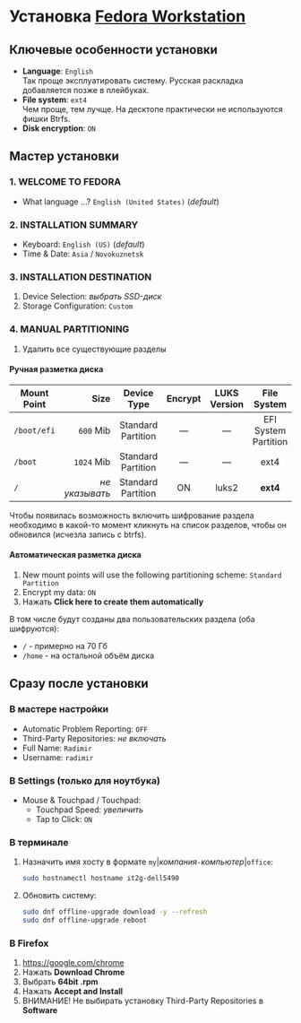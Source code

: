 # Установка [Fedora Workstation](https://fedoraproject.org/workstation/)

## Ключевые особенности установки

- **Language**: `English`  
  Так проще эксплуатировать систему. Русская раскладка добавляется позже в плейбуках.
- **File system**: `ext4`  
  Чем проще, тем лучще. На десктопе практически не используются фишки Btrfs.
- **Disk encryption**: `ON`

## Мастер установки

### 1. WELCOME TO FEDORA

- What language ...? `English (United States)` (_default_)

### 2. INSTALLATION SUMMARY

- Keyboard: `English (US)` (_default_)
- Time & Date: `Asia` / `Novokuznetsk`

### 3. INSTALLATION DESTINATION

1. Device Selection: _выбрать SSD-диск_
1. Storage Configuration: `Custom`

### 4. MANUAL PARTITIONING

1. Удалить все существующие разделы

#### Ручная разметка диска

| Mount Point | Size            | Device Type        | Encrypt | LUKS Version | File System
| ----------- | --------------: | :----------------: | :-----: | :----------: | :------------------:
| `/boot/efi` |  `600` Mib      | Standard Partition | —       | —            | EFI System Partition
| `/boot`     | `1024` Mib      | Standard Partition | —       | —            | ext4
| `/`         |  _не указывать_ | Standard Partition | ON      | luks2        | **ext4**

Чтобы появилась возможность включить шифрование раздела необходимо в какой-то момент
кликнуть на список разделов, чтобы он обновился (исчезла запись с btrfs).

#### Автоматическая разметка диска

1. New mount points will use the following partitioning scheme: `Standard Partition`
1. Encrypt my data: `ON`
1. Нажать **Click here to create them automatically**

В том числе будут созданы два пользовательских раздела (оба шифруются):

- `/` - примерно на 70 Гб
- `/home` - на остальной объём диска

## Сразу после установки

### В мастере настройки

- Automatic Problem Reporting: `OFF`
- Third-Party Repositories: _не включать_
- Full Name: `Radimir`
- Username: `radimir`

### В Settings (только для ноутбука)

- Mouse & Touchpad / Touchpad:
  - Touchpad Speed: _увеличить_
  - Tap to Click: `ON`

### В терминале

1. Назначить имя хосту в формате `my`|_компания_`-`_компьютер_|`office`:

    ```bash
    sudo hostnamectl hostname it2g-dell5490
    ```

1. Обновить систему:

    ```bash
    sudo dnf offline-upgrade download -y --refresh
    sudo dnf offline-upgrade reboot
    ```

### В Firefox

1. https://google.com/chrome
1. Нажать **Download Chrome**
1. Выбрать **64bit .rpm**
1. Нажать **Accept and Install**
1. ВНИМАНИЕ! Не выбирать установку Third-Party Repositories в **Software**

